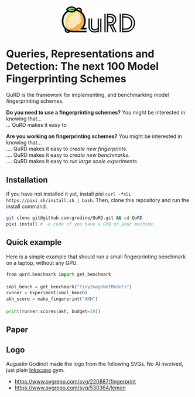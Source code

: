 <p align="center">
  <img align="center" src="assets/qurd_logo.svg" width="200px" />
</p>
<p align="left">

# Queries, Representations and Detection: The next 100 Model Fingerprinting Schemes

QuRD is the framework for implementing, and benchmarking model fingerprinting schemes.

**Do you need to use a fingerprinting schemes?** You might be interested in knowing that...\
... QuRD makes it easy to 

**Are you working on fingerprinting schemes?** You might be interested in knowing that...\
.... QuRD makes it easy to *create new fingerprints*.\
.... QuRD makes it easy to *create new benchmarks*.\
.... QuRD makes it easy to *run large scale experiments*.

## Installation

If you have not installed it yet, install pixi `curl -fsSL https://pixi.sh/install.sh | bash`.
Then, clone this repository and run the install command.
```bash
git clone git@github.com:grodino/QuRD.git && cd QuRD
pixi install # -e cuda if you have a GPU on your machine
```

## Quick example

Here is a simple example that should run a small fingerprinting benchmark on a laptop, without any
GPU. 

```python
from qurd.benchmark import get_benchmark
 
smol_bench = get_benchmark("TinyImageNetModels")
runner = Experiment(smol_bench)
akh_score = make_fingerprint("AKH")

print(runner.scores(akh, budget=10))
```

## Paper


## Logo
Augustin Godinot made the logo from the following SVGs. No AI involved, just plain [Inkscape](https://inkscape.org) gym.
- https://www.svgrepo.com/svg/220887/fingerprint
- https://www.svgrepo.com/svg/530364/lemon